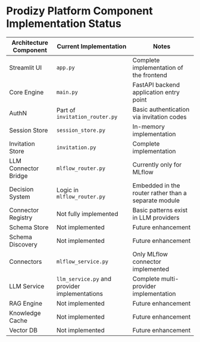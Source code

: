 # Prodizy Platform Component Implementation Status

| Architecture Component | Current Implementation                        | Notes                                                |
| ---------------------- | --------------------------------------------- | ---------------------------------------------------- |
| Streamlit UI           | `app.py`                                      | Complete implementation of the frontend              |
| Core Engine            | `main.py`                                     | FastAPI backend application entry point              |
| AuthN                  | Part of `invitation_router.py`                | Basic authentication via invitation codes            |
| Session Store          | `session_store.py`                            | In-memory implementation                             |
| Invitation Store       | `invitation.py`                               | Complete implementation                              |
| LLM Connector Bridge   | `mlflow_router.py`                            | Currently only for MLflow                            |
| Decision System        | Logic in `mlflow_router.py`                   | Embedded in the router rather than a separate module |
| Connector Registry     | Not fully implemented                         | Basic patterns exist in LLM providers                |
| Schema Store           | Not implemented                               | Future enhancement                                   |
| Schema Discovery       | Not implemented                               | Future enhancement                                   |
| Connectors             | `mlflow_service.py`                           | Only MLflow connector implemented                    |
| LLM Service            | `llm_service.py` and provider implementations | Complete multi-provider implementation               |
| RAG Engine             | Not implemented                               | Future enhancement                                   |
| Knowledge Cache        | Not implemented                               | Future enhancement                                   |
| Vector DB              | Not implemented                               | Future enhancement                                   |
